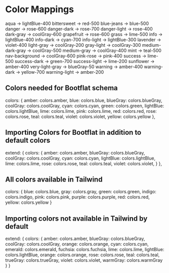 # Color Mappings

aqua -> lightBlue-400
bittersweet -> red-500
blue-jeans -> blue-500
danger -> rose-600
danger-dark -> rose-700
danger-light -> rose-400
dark-gray -> coolGray-600
grapefruit -> rose-600
grass -> lime-500
info -> lightBlue-400
info-dark -> cyan-700
info-light -> lightBlue-300
lavender -> violet-400
light-gray -> coolGray-200
gray-light -> coolGray-300
medium-dark-gray -> coolGray-500
medium-gray -> coolGray-400
mint -> teal-500
nav-background -> coolGray-600
pink-rose -> pink-400
success -> lime-500
success-dark -> green-700
success-light -> lime-200
sunflower -> amber-400
very-light-gray -> blueGray-50
warning -> amber-400
warning-dark -> yellow-700
warning-light -> amber-200

## Colors needed for Bootflat schema

colors: {
  amber: colors.amber,
  blue: colors.blue,
  blueGray: colors.blueGray,
  coolGray: colors.coolGray,
  cyan: colors.cyan,
  green: colors.green,
  lightBlue: colors.lightBlue,
  lime: colors.lime,
  pink: colors.lime,
  red: colors.red,
  rose: colors.rose,
  teal: colors.teal,
  violet: colors.violet,
  yellow: colors.yellow
},

## Importing Colors for Bootflat in addition to default colors

extend: {
  colors: {
    amber: colors.amber,
    blueGray: colors.blueGray,
    coolGray: colors.coolGray,
    cyan: colors.cyan,
    lightBlue: colors.lightBlue,
    lime: colors.lime,
    rose: colors.rose,
    teal: colors.teal,
    violet: colors.violet,
  }
},

## All colors available in Tailwind

colors: {
  blue: colors.blue,
  gray: colors.gray,
  green: colors.green,
  indigo: colors.indigo,
  pink: colors.pink,
  purple: colors.purple,
  red: colors.red,
  yellow: colors.yellow
}

## Importing colors not available in Tailwind by default

extend: {
  colors: {
    amber: colors.amber,
    blueGray: colors.blueGray,
    coolGray: colors.coolGray,
    orange: colors.orange,
    cyan: colors.cyan,
    emerald: colors.emerald,
    fuchsia: colors.fuchsia,
    lime: colors.lime,
    lightBlue: colors.lightBlue,
    orange: colors.orange,
    rose: colors.rose,
    teal: colors.teal,
    trueGray: colors.trueGray,
    violet: colors.violet,
    warmGray: colors.warmGray
  }
}
